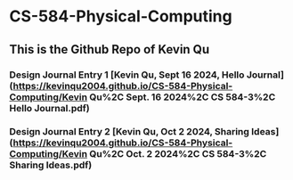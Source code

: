 # CS-584-Physical-Computing
## This is the Github Repo of Kevin Qu

### Design Journal Entry 1 [Kevin Qu, Sept 16 2024, Hello Journal](https://kevinqu2004.github.io/CS-584-Physical-Computing/Kevin Qu%2C Sept. 16 2024%2C CS 584-3%2C Hello Journal.pdf)

### Design Journal Entry 2 [Kevin Qu, Oct 2 2024, Sharing Ideas](https://kevinqu2004.github.io/CS-584-Physical-Computing/Kevin Qu%2C Oct. 2 2024%2C CS 584-3%2C Sharing Ideas.pdf)

